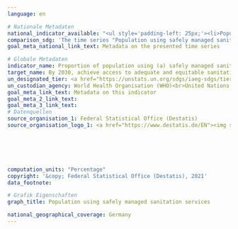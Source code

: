 ```yaml
---
language: en    

# Nationale Metadaten    
national_indicator_available: "<ul style='padding-left: 25px;'><li>Population using safely managed sanitation services</li> <li> Population with a bathtub or a shower</li></ul>"    
comparison_sdg: 'The time series "Population using safely managed sanitation services" is compliant with the global metadata. The time series "Population with a bathtub or a shower" provides additional information.'    
goal_meta_national_link_text: Metadata on the presented time series    

# Globale Metadaten    
indicator_name: Proportion of population using (a) safely managed sanitation services and (b) a hand-washing facility with soap and water    
target_name: By 2030, achieve access to adequate and equitable sanitation and hygiene for all and end open defecation, paying special attention to the needs of women and girls and those in vulnerable situations    
un_designated_tier: <a href="https://unstats.un.org/sdgs/iaeg-sdgs/tier-classification/" title="Click here for more information on the UN tier classification."  target="_blank">Tier II</a>    
un_custodian_agency: World Health Organisation (WHO)<br>United Nations International Children's Emergency Fund (UNICEF)    
goal_meta_link_text: Metadata on this indicator    
goal_meta_2_link_text:     
goal_meta_3_link_text:         
# Datenquellen
source_organisation_1: Federal Statistical Office (Destatis)
source_organisation_logo_1: <a href="https://www.destatis.de/EN"><img src="https://g205sdgs.github.io/sdg-indicators/public/OrgImgEn/destatis.png" alt="Logo destatis" style="height:60px; width:148px"/></a>





    
computation_units: "Percentage"    
copyright: '&copy; Federal Statistical Office (Destatis), 2021'    
data_footnote:     

# Grafik Eigenschaften    
graph_title: Population using safely managed sanitation services    

national_geographical_coverage: Germany    
---
```


<span></span>